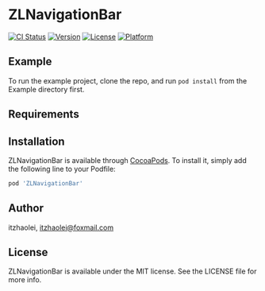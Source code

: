 # ZLNavigationBar

[![CI Status](https://img.shields.io/travis/itzhaolei/ZLNavigationBar.svg?style=flat)](https://travis-ci.org/itzhaolei/ZLNavigationBar)
[![Version](https://img.shields.io/cocoapods/v/ZLNavigationBar.svg?style=flat)](https://cocoapods.org/pods/ZLNavigationBar)
[![License](https://img.shields.io/cocoapods/l/ZLNavigationBar.svg?style=flat)](https://cocoapods.org/pods/ZLNavigationBar)
[![Platform](https://img.shields.io/cocoapods/p/ZLNavigationBar.svg?style=flat)](https://cocoapods.org/pods/ZLNavigationBar)

## Example

To run the example project, clone the repo, and run `pod install` from the Example directory first.

## Requirements

## Installation

ZLNavigationBar is available through [CocoaPods](https://cocoapods.org). To install
it, simply add the following line to your Podfile:

```ruby
pod 'ZLNavigationBar'
```

## Author

itzhaolei, itzhaolei@foxmail.com

## License

ZLNavigationBar is available under the MIT license. See the LICENSE file for more info.
